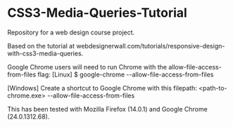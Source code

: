 CSS3-Media-Queries-Tutorial
===========================

Repository for a web design course project.

Based on the tutorial at webdesignerwall.com/tutorials/responsive-design-with-css3-media-queries.

Google Chrome users will need to run Chrome with the allow-file-access-from-files flag:
[Linux]
$ google-chrome --allow-file-access-from-files

[Windows]
Create a shortcut to Google Chrome with this filepath:
<path-to-chrome.exe> --allow-file-access-from-files

This has been tested with Mozilla Firefox (14.0.1) and Google Chrome (24.0.1312.68).